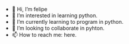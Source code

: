 - 👋 Hi, I’m felipe
- 👀 I’m interested in learning python.
- 🌱 I’m currently learning to program in python.
- 💞️ I’m looking to collaborate in pyhton.
- 📫 How to reach me: here.

<!---
felipeaposto/felipeaposto is a ✨ special ✨ repository because its `README.md` (this file) appears on your GitHub profile.
You can click the Preview link to take a look at your changes.
--->
